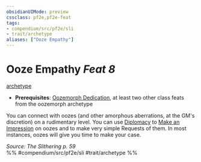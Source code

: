 ```yaml
---
obsidianUIMode: preview
cssclass: pf2e,pf2e-feat
tags:
- compendium/src/pf2e/sli
- trait/archetype
aliases: ["Ooze Empathy"]
---
```

# Ooze Empathy  *Feat 8*  
[archetype](../../Rules/traits/archetype.md)  

- **Prerequisites**: [Oozemorph Dedication](oozemorph-dedication-sli.md), at least two other class feats from the oozemorph archetype

You can connect with oozes (and other amorphous aberrations, at the GM's discretion) on a rudimentary level. You can use [Diplomacy](../skills.md#Diplomacy) to [Make an Impression](../../Rules/actions/make-an-impression.md) on oozes and to make very simple Requests of them. In most instances, oozes will give you time to make your case.

*Source: The Slithering p. 59*  
%% #compendium/src/pf2e/sli #trait/archetype %%